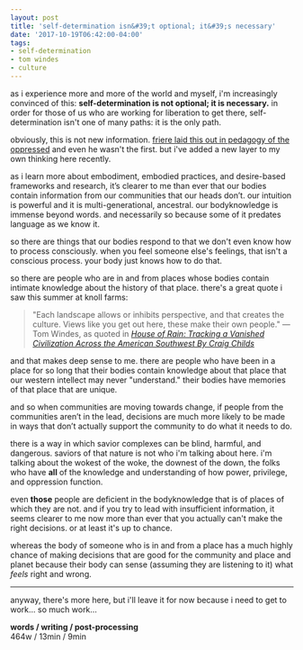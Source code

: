 ```yaml
---
layout: post
title: 'self-determination isn&#39;t optional; it&#39;s necessary'
date: '2017-10-19T06:42:00-04:00'
tags:
- self-determination
- tom windes
- culture
--- 
```


as i experience more and more of the world and myself, i'm increasingly convinced of this: **self-determination is not optional; it is necessary.** in order for those of us who are working for liberation to get there, self-determination isn't one of many paths: it is the only path. 

obviously, this is not new information. [friere laid this out in pedagogy of the oppressed](https://selforganizedseminar.files.wordpress.com/2011/08/freire_pedagogy_oppresed1.pdf) and even he wasn't the first. but i've added a new layer to my own thinking here recently. 

as i learn more about embodiment, embodied practices, and desire-based frameworks and research, it’s clearer to me than ever that our bodies contain information from our communities that our heads don’t. our intuition is powerful and it is multi-generational, ancestral. our bodyknowledge is immense beyond words. and necessarily so because some of it predates language as we know it. 

so there are things that our bodies respond to that we don't even know how to process consciously. when you feel someone else's feelings, that isn't a conscious process. your body just knows how to do that. 

so there are people who are in and from places whose bodies contain intimate knowledge about the history of that place. there's a great quote i saw this summer at knoll farms: 

> "Each landscape allows or inhibits perspective, and that creates the culture. Views like you get out here, these make their own people." — Tom Windes, as quoted in [_House of Rain: Tracking a Vanished Civilization Across the American Southwest By Craig Childs_](https://books.google.com/books?id=mJNrtpCBEfUC&pg=PT65&lpg=PT65&dq=tom+windes+these+views+make+their+own+people&source=bl&ots=pOp29zATZm&sig=nTpr7WERcNdKelQ_lN9-xRXJSyM&hl=en&sa=X&ved=0ahUKEwiQ4LvDwPzWAhUQcCYKHaJYBasQ6AEIKDAA#v=onepage&q&f=false)

and that makes deep sense to me. there are people who have been in a place for so long that their bodies contain knowledge about that place that our western intellect may never "understand." their bodies have memories of that place that are unique. 

and so when communities are moving towards change, if people from the communities aren’t in the lead, decisions are much more likely to be made in ways that don’t actually support the community to do what it needs to do. 

there is a way in which savior complexes can be blind, harmful, and dangerous. saviors of that nature is not who i'm talking about here. i'm talking about the wokest of the woke, the downest of the down, the folks who have **all** of the knowledge and understanding of how power, privilege, and oppression function. 

even **those** people are deficient in the bodyknowledge that is of places of which they are not. and if you try to lead with insufficient information, it seems clearer to me now more than ever that you actually can't make the right decisions. or at least it's up to chance. 

whereas the body of someone who is in and from a place has a much highly chance of making decisions that are good for the community and place and planet because their body can sense (assuming they are listening to it) what *feels* right and wrong. 

---

anyway, there's more here, but i'll leave it for now because i need to get to work... so much work...

<!-- hyperlink bank -->

**words / writing / post-processing**  
464w / 13min / 9min